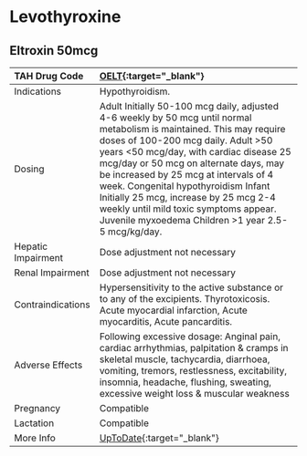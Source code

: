 # Levothyroxine

## Eltroxin 50mcg

| TAH Drug Code      | [OELT](https://www.tahsda.org.tw/drugs/hissearch.php?drug_code=OELT){:target="_blank"}                                                                                                                                                                                                                                                                                                                                                                                    |
|:-------------------|:--------------------------------------------------------------------------------------------------------------------------------------------------------------------------------------------------------------------------------------------------------------------------------------------------------------------------------------------------------------------------------------------------------------------------------------------------------------------------|
| Indications        | Hypothyroidism.                                                                                                                                                                                                                                                                                                                                                                                                                                                           |
| Dosing             | Adult Initially 50-100 mcg daily, adjusted 4-6 weekly by 50 mcg until normal metabolism is maintained. This may require doses of 100-200 mcg daily. Adult >50 years <50 mcg/day, with cardiac disease 25 mcg/day or 50 mcg on alternate days, may be increased by 25 mcg at intervals of 4 week. Congenital hypothyroidism Infant Initially 25 mcg, increase by 25 mcg 2-4 weekly until mild toxic symptoms appear. Juvenile myxoedema Children >1 year 2.5-5 mcg/kg/day. |
| Hepatic Impairment | Dose adjustment not necessary                                                                                                                                                                                                                                                                                                                                                                                                                                             |
| Renal Impairment   | Dose adjustment not necessary                                                                                                                                                                                                                                                                                                                                                                                                                                             |
| Contraindications  | Hypersensitivity to the active substance or to any of the excipients. Thyrotoxicosis. Acute myocardial infarction, Acute myocarditis, Acute pancarditis.                                                                                                                                                                                                                                                                                                                  |
| Adverse Effects    | Following excessive dosage: Anginal pain, cardiac arrhythmias, palpitation & cramps in skeletal muscle, tachycardia, diarrhoea, vomiting, tremors, restlessness, excitability, insomnia, headache, flushing, sweating, excessive weight loss & muscular weakness                                                                                                                                                                                                          |
| Pregnancy          | Compatible                                                                                                                                                                                                                                                                                                                                                                                                                                                                |
| Lactation          | Compatible                                                                                                                                                                                                                                                                                                                                                                                                                                                                |
| More Info          | [UpToDate](https://www.uptodate.com/contents/levothyroxine-drug-information){:target="_blank"}                                                                                                                                                                                                                                                                                                                                                                            |

